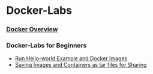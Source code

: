 # Docker-Labs
 
 ### [Docker Overview](Overview/overview.md)<br />
 ### Docker-Labs for Beginners<br />
   * [Run Hello-world Example and Docker Images](Docker-Beginners/beginners.md)
   * [Saving Images and Containers as tar files for Sharing](Docker-Beginners/tar.md)
